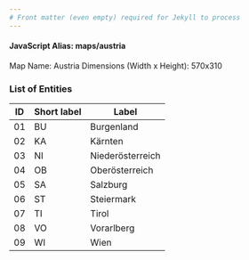 ```yaml
---
# Front matter (even empty) required for Jekyll to process
---
```


#### JavaScript Alias: maps/austria

Map Name: Austria
Dimensions (Width x Height): 570x310

### List of Entities

| ID  | Short label | Label            |
| --- | ----------- | ---------------- |
| 01  | BU          | Burgenland       |
| 02  | KA          | Kärnten          |
| 03  | NI          | Niederösterreich |
| 04  | OB          | Oberösterreich   |
| 05  | SA          | Salzburg         |
| 06  | ST          | Steiermark       |
| 07  | TI          | Tirol            |
| 08  | VO          | Vorarlberg       |
| 09  | WI          | Wien             |
